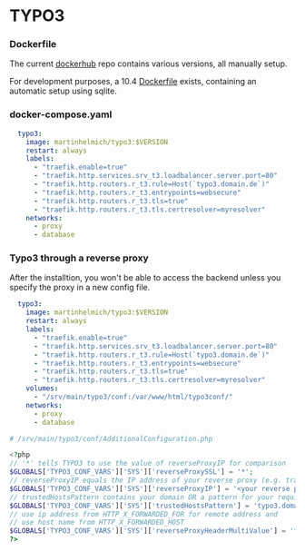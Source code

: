 # TYPO3

### Dockerfile

The current [dockerhub](https://hub.docker.com/r/martinhelmich/typo3/) repo contains various versions, all manually setup.

For development purposes, a 10.4 [Dockerfile](https://github.com/Ziehnert/Typo3-docker) exists, containing an automatic setup using sqlite.

### docker-compose.yaml

```yaml
  typo3:
    image: martinhelmich/typo3:$VERSION
    restart: always
    labels:
      - "traefik.enable=true"
      - "traefik.http.services.srv_t3.loadbalancer.server.port=80"
      - "traefik.http.routers.r_t3.rule=Host(`typo3.domain.de`)"
      - "traefik.http.routers.r_t3.entrypoints=websecure"
      - "traefik.http.routers.r_t3.tls=true"
      - "traefik.http.routers.r_t3.tls.certresolver=myresolver"
    networks:
      - proxy
      - database
```

### Typo3 through a reverse proxy

After the installtion, you won't be able to access the backend unless you specify the proxy in a new config file.

```yaml
  typo3:
    image: martinhelmich/typo3:$VERSION
    restart: always
    labels:
      - "traefik.enable=true"
      - "traefik.http.services.srv_t3.loadbalancer.server.port=80"
      - "traefik.http.routers.r_t3.rule=Host(`typo3.domain.de`)"
      - "traefik.http.routers.r_t3.entrypoints=websecure"
      - "traefik.http.routers.r_t3.tls=true"
      - "traefik.http.routers.r_t3.tls.certresolver=myresolver"
    volumes:
      - "/srv/main/typo3/conf:/var/www/html/typo3conf/"
    networks:
      - proxy
      - database
```

```php
# /srv/main/typo3/conf/AdditionalConfiguration.php

<?php
// '*' tells TYPO3 to use the value of reverseProxyIP for comparison
$GLOBALS['TYPO3_CONF_VARS']['SYS']['reverseProxySSL'] = '*';
// reverseProxyIP equals the IP address of your reverse proxy (e.g. traefik)
$GLOBALS['TYPO3_CONF_VARS']['SYS']['reverseProxyIP'] = '<your reverse proxy IP>';
// trustedHostsPattern contains your domain OR a pattern for your requirements
$GLOBALS['TYPO3_CONF_VARS']['SYS']['trustedHostsPattern'] = 'typo3.domain.de';
// use ip address from HTTP_X_FORWARDED_FOR for remote address and
// use host name from HTTP_X_FORWARDED_HOST
$GLOBALS['TYPO3_CONF_VARS']['SYS']['reverseProxyHeaderMultiValue'] = 'first';
?>
```
